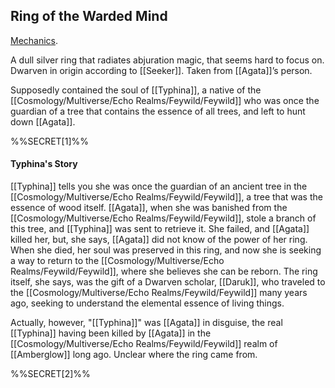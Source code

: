 ## Ring of the Warded Mind

[Mechanics](https://www.dndbeyond.com/magic-items/3710482-ring-of-the-warded-mind). 

A dull silver ring that radiates abjuration magic, that seems hard to focus on. Dwarven in origin according to [[Seeker]]. Taken from [[Agata]]’s person. 

Supposedly contained the soul of [[Typhina]], a native of the [[Cosmology/Multiverse/Echo Realms/Feywild/Feywild]] who was once the guardian of a tree that contains the essence of all trees, and left to hunt down [[Agata]]. 

%%SECRET[1]%%

#### Typhina's Story

[[Typhina]] tells you she was once the guardian of an ancient tree in the [[Cosmology/Multiverse/Echo Realms/Feywild/Feywild]], a tree that was the essence of wood itself. [[Agata]], when she was banished from the [[Cosmology/Multiverse/Echo Realms/Feywild/Feywild]], stole a branch of this tree, and [[Typhina]] was sent to retrieve it. She failed, and [[Agata]] killed her, but, she says, [[Agata]] did not know of the power of her ring. When she died, her soul was preserved in this ring, and now she is seeking a way to return to the [[Cosmology/Multiverse/Echo Realms/Feywild/Feywild]], where she believes she can be reborn. The ring itself, she says, was the gift of a Dwarven scholar, [[Daruk]], who traveled to the [[Cosmology/Multiverse/Echo Realms/Feywild/Feywild]] many years ago, seeking to understand the elemental essence of living things. 

Actually, however, "[[Typhina]]" was [[Agata]] in disguise, the real [[Typhina]] having been killed by [[Agata]] in the [[Cosmology/Multiverse/Echo Realms/Feywild/Feywild]] realm of [[Amberglow]] long ago. Unclear where the ring came from.

%%SECRET[2]%%